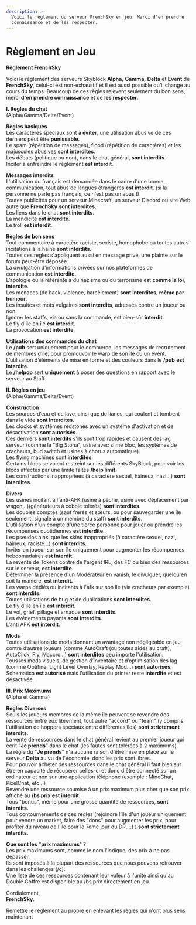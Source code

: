 ```yaml
---
description: >-
  Voici le règlement du serveur FrenchSky en jeu. Merci d'en prendre
  connaissance et de les respecter.
---
```


# Règlement en Jeu

**Règlement FrenchSky**  
  
Voici le règlement des serveurs Skyblock **Alpha,** **Gamma,** **Delta** et **Event** de **FrenchSky**, celui-ci est non-exhaustif et il est aussi possible qu’il change au cours du temps. Beaucoup de ces règles relèvent seulement du bon sens, merci **d'en prendre connaissance** et de **les respecter**.  
  
  
**I. Règles du chat**  
\(Alpha/Gamma/Delta/Event\)  
  
**Règles basiques**  
Les caractères spéciaux sont **à éviter**, une utilisation abusive de ces derniers peut être **punissable**.  
Le spam \(répétition de messages\), flood \(répétition de caractères\) et les majuscules abusives **sont interdites**.  
Les débats \(politique ou non\), dans le chat général, **sont interdits**.  
Inciter à enfreindre le règlement **est interdit**.  
  
  
**Messages interdits**  
L'utilisation du français est demandée dans le cadre d'une bonne communication, tout abus de langues étrangères **est interdit**. \(si la personne ne parle pas français, ce n'est pas un abus !\)  
Toutes publicités pour un serveur Minecraft, un serveur Discord ou site Web autre que **FrenchSky** **sont interdites**.  
Les liens dans le chat **sont interdits**.  
La mendicité **est interdite**.  
Le troll **est interdit**.  
  
  
**Règles de bon sens**  
Tout commentaire à caractère raciste, sexiste, homophobe ou toutes autres incitations à la haine **sont interdits.**  
Toutes ces règles s'appliquent aussi en message privé, une plainte sur le forum peut-être déposée.  
La divulgation d'informations privées sur nos plateformes de communication **est interdite**.  
L’apologie ou la référente à du nazisme ou du terrorisme est **comme la loi**, **interdite**.  
Les menaces \(de hack, violence, harcèlement\) **sont interdites**, **même par humour**.  
Les insultes et mots vulgaires **sont interdits**, adressés contre un joueur ou non.  
Ignorer les staffs, via ou sans la commande, est bien-sûr **interdit**.  
Le fly d'île en île **est interdit**.  
La provocation **est interdite**.  
  
  
**Utilisations des commandes du chat**  
Le **/pub** sert uniquement pour le commerce, les messages de recrutement de membres d’île, pour promouvoir le warp de son île ou un évent.  
L’utilisation d’éléments de mise en forme et des couleurs dans le **/pub** **est interdite**.  
Le **/helpop** sert **uniquement** à poser des questions en rapport avec le serveur au Staff.  
  
  
**II. Règles en jeu**  
\(Alpha/Gamma/Delta/Event\)  
  
**Construction**  
Les sources d’eau et de lave, ainsi que de lianes, qui coulent et tombent dans le vide **sont interdites**.  
Les clocks et systèmes redstones avec un système d'activation et de désactivation **sont autorisés**.  
Ces derniers **sont interdits** s'ils sont trop rapides et causent des lag serveur \(comme la "Big Stona", usine avec slime bloc, les systèmes de cracheurs, bud switch et usines à chorus automatique\).  
Les flying machines sont **interdites**.  
Certains blocs se voient restreint sur les différents SkyBlock, pour voir les blocs affectés par une limite faites **/help limit.**  
Les constructions inappropriées \(à caractère sexuel, haineux, nazi...\) **sont interdites**.  
  
  
**Divers**  
Les usines incitant à l'anti-AFK \(usine à pêche, usine avec déplacement par wagon...\)\(générateurs à cobble tolérés\) **sont interdites**.  
Les doubles comptes \(sauf frères et sœurs, ou pour sauvegarder une île seulement, signalé à un membre du staff\) **sont interdits**.  
L'utilisation d'un compte d'une tierce personne pour jouer ou prendre les récompenses quotidiennes **est interdite**.  
Les pseudos ainsi que les skins inappropriés \(à caractère sexuel, nazi, haineux, raciste...\) **sont interdits**.  
Inviter un joueur sur son île uniquement pour augmenter les récompenses hebdomadaires **est interdit**.  
La revente de Tokens contre de l'argent IRL, des FC ou bien des ressources sur le serveur, **est interdite.**  
Déterminer la présence d'un Modérateur en vanish, le divulguer, quelqu'en soit la manière, **est interdit.**  
Les warps dédiés ou incitants à l'afk sur son île \(via cracheurs par exemple\) **sont interdits.**  
Toutes utilisations de bug et de duplications **sont interdites**.  
Le fly d'île en île **est** **interdit**.  
Le vol, grief, pillage et arnaque **sont interdits**.  
Les événements payants **sont interdits**.  
L’anti AFK **est interdit**.  
  
  
**Mods**  
Toutes utilisations de mods donnant un avantage non négligeable en jeu contre d’autres joueurs \(comme AutoCraft \(ou toutes aides au craft\), AutoClick, Fly, Maccro...\) **sont interdites** peu importe l'utilisation.  
Tous les mods visuels, de gestion d’inventaire et d’optimisation des lag \(comme Optifine, Light Level Overlay, Replay Mod...\) **sont autorisés**.  
Schematica **est autorisé** mais l'utilisation du printer reste **interdite** et est désactivée.  
  
  
**III. Prix Maximums**  
\(Alpha et Gamma\)  
  
**Règles Diverses**  
Seuls les joueurs membres de la même île peuvent se revendre des ressources entre eux librement, tout autre "accord" ou "team" \(y compris l'utilisation de hoppers spéciaux entre différentes îles\) **sont strictement interdits**.  
La vente de ressources dans le chat général revient au premier joueur qui écrit "**Je prends**" dans le chat \(les fautes sont tolérées à 2 maximums\).  
La règle du "**Je prends**" n'a aucune raison d'être mise en place sur le serveur **Delta** au vu de l'économie, donc les prix sont libres.  
Pour pouvoir acheter des ressources dans le chat général il faut bien sur être en capacité de récupérer celles-ci et donc d'être connecté sur un ordinateur et non sur une application téléphone \(exemple : MineChat, PixelChat, etc...\)  
Revendre une ressource soumise à un prix maximum plus cher que son prix affiché au **/bs prix** **est interdit**.  
Tous "bonus", même pour une grosse quantité de ressources, **sont interdits**.  
Tous contournements de ces règles \(rejoindre l'île d'un joueur uniquement pour vendre un market, faire des "dons" pour augmenter les prix, pour profiter du niveau de l'ile pour le 7ème jour du DR,...\) \) **sont strictement interdits**.  
  
**Que sont les "prix maximums**" ?  
Les prix maximums sont, comme le nom l'indique, des prix à ne pas dépasser.  
Ils sont imposés à la plupart des ressources que nous pouvons retrouver dans les challenges \(/c\).  
Une liste de ces ressources contenant leur valeur à l'unité ainsi qu'au Double Coffre est disponible au /bs prix directement en jeu.​  
  
Cordialement,  
**FrenchSky**.



Remettre le réglement au propre en enlevant les règles qui n'ont plus sens maintenant

